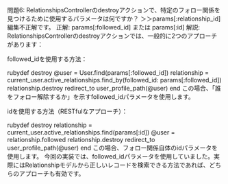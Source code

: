 問題6: RelationshipsControllerのdestroyアクションで、特定のフォロー関係を見つけるために使用するパラメータは何ですか？
＞＞params[:relationship_id]編集不正解です。
正解:
params[:followed_id] または params[:id]
解説:
RelationshipsControllerのdestroyアクションでは、一般的に2つのアプローチがあります：

followed_idを使用する方法：

rubydef destroy
  @user = User.find(params[:followed_id])
  relationship = current_user.active_relationships.find_by(followed_id: params[:followed_id])
  relationship.destroy
  redirect_to user_profile_path(@user)
end
この場合、「誰をフォロー解除するか」を示すfollowed_idパラメータを使用します。

idを使用する方法（RESTfulなアプローチ）：

rubydef destroy
  relationship = current_user.active_relationships.find(params[:id])
  @user = relationship.followed
  relationship.destroy
  redirect_to user_profile_path(@user)
end
この場合、フォロー関係自体のidパラメータを使用します。
今回の実装では、followed_idパラメータを使用していました。実際にはRelationshipモデルから正しいレコードを検索できる方法であれば、どちらのアプローチも有効です。
